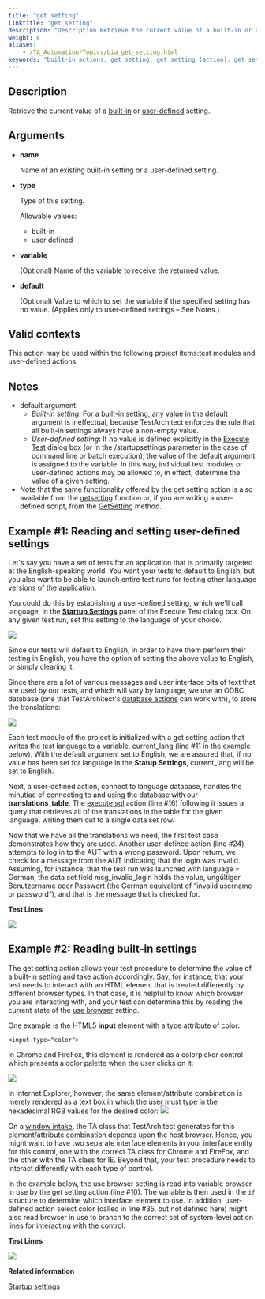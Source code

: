 ```yaml
--- 
title: "get setting"
linktitle: "get setting"
description: "Description Retrieve the current value of a built-in or user-defined setting. Arguments name Name of an existing built-in setting or a user-defined setting. type Type of this setting. Allowable ..."
weight: 6
aliases: 
    - /TA_Automation/Topics/bia_get_setting.html
keywords: "built-in actions, get setting, get setting (action), get setting, get current value of setting, retrieve current value of setting, get current value setting, retrieve current setting value"
---
```


## Description

Retrieve the current value of a [built-in](/automation-guide/action-based-testing-language/built-in-settings/) or [user-defined](/user-guide/test-execution/startup-settings/creating-a-new-user-defined-setting) setting.

## Arguments

-   **name**

    Name of an existing built-in setting or a user-defined setting.

-   **type**

    Type of this setting.

    Allowable values:

    -   built-in
    -   user defined
-   **variable**

    \(Optional\) Name of the variable to receive the returned value.

-   **default**

    \(Optional\) Value to which to set the variable if the specified setting has no value. \(Applies only to user-defined settings – See Notes.\)


## Valid contexts

This action may be used within the following project items:test modules and user-defined actions.

## Notes

-   default argument:
    -   *Built-in setting*: For a built-in setting, any value in the default argument is ineffectual, because TestArchitect enforces the rule that all built-in settings always have a non-empty value.
    -   *User-defined setting*: If no value is defined explicitly in the [Execute Test](/user-guide/test-execution/startup-settings/creating-a-new-user-defined-setting) dialog box \(or in the /startupsettings parameter in the case of command line or batch execution\), the value of the default argument is assigned to the variable. In this way, individual test modules or user-defined actions may be allowed to, in effect, determine the value of a given setting.
-   Note that the same functionality offered by the get setting action is also available from the [getsetting](/automation-guide/action-based-testing-language/the-test-language/functions/string-functions/getsetting) function or, if you are writing a user-defined script, from the [GetSetting](/automation-guide/action-based-testing-language/testarchitect-automation-classes/engine-class-methods/getsetting) method.

## Example \#1: Reading and setting user-defined settings

Let's say you have a set of tests for an application that is primarily targeted at the English-speaking world. You want your tests to default to English, but you also want to be able to launch entire test runs for testing other language versions of the application.

You could do this by establishing a user-defined setting, which we'll call language, in the [**Startup Settings**](/user-guide/test-execution/startup-settings/creating-a-new-user-defined-setting) panel of the Execute Test dialog box. On any given test run, set this setting to the language of your choice.

![](/images/TA_Automation/Images/bia_get_setting.startup_setting.png)

Since our tests will default to English, in order to have them perform their testing in English, you have the option of setting the above value to English, or simply clearing it.

Since there are a lot of various messages and user interface bits of text that are used by our tests, and which will vary by language, we use an ODBC database \(one that TestArchitect's [database actions](/automation-guide/action-based-testing-language/built-in-actions/system-actions/database/) can work with\), to store the translations:

![](/images/TA_Automation/Images/bia_get_setting.translation_table.png)

Each test module of the project is initialized with a get setting action that writes the test language to a variable, current\_lang \(line \#11 in the example below\). With the default argument set to English, we are assured that, if no value has been set for language in the **Statup Settings**, current\_lang will be set to English.

Next, a user-defined action, connect to language database, handles the minutiae of connecting to and using the database with our **translations\_table**. The [execute sql](/automation-guide/action-based-testing-language/built-in-actions/system-actions/database/execute-sql) action \(line \#16\) following it issues a query that retrieves all of the translations in the table for the given language, writing them out to a single data set row.

Now that we have all the translations we need, the first test case demonstrates how they are used. Another user-defined action \(line \#24\) attempts to log in to the AUT with a wrong password. Upon return, we check for a message from the AUT indicating that the login was invalid. Assuming, for instance, that the test run was launched with language = German, the data set field msg\_invalid\_login holds the value, ungültiger Benutzername oder Passwort \(the German equivalent of “invalid username or password”\), and that is the message that is checked for.

**Test Lines**

![](/images/TA_Automation/Images/bia_get_setting.UDS_example.pgm.png)

## Example \#2: Reading built-in settings

The get setting action allows your test procedure to determine the value of a built-in setting and take action accordingly. Say, for instance, that your test needs to interact with an HTML element that is treated differently by different browser types. In that case, it is helpful to know which browser you are interacting with, and your test can determine this by reading the current state of the [use browser](/automation-guide/action-based-testing-language/built-in-settings/other-settings/use-browser) setting.

One example is the HTML5 **input** element with a type attribute of color:

```
<input type="color">
```

In Chrome and FireFox, this element is rendered as a colorpicker control which presents a color palette when the user clicks on it:

![](/images/TA_Automation/Images/bia_get_setting.color_input.chrome.png)

In Internet Explorer, however, the same element/attribute combination is merely rendered as a text box,in which the user must type in the hexadecimal RGB values for the desired color: ![](/images/TA_Automation/Images/bia_get_setting.color_input.ie.png)

On a [window intake](/user-guide/support/glossary-of-terms/window-intake), the TA class that TestArchitect generates for this element/attribute combination depends upon the host browser. Hence, you might want to have two separate interface elements in your interface entity for this control, one with the correct TA class for Chrome and FireFox, and the other with the TA class for IE. Beyond that, your test procedure needs to interact differently with each type of control.

In the example below, the use browser setting is read into variable browser in use by the get setting action \(line \#10\). The variable is then used in the `if` structure to determine which interface element to use. In addition, user-defined action select color \(called in line \#35, but not defined here\) might also read browser in use to branch to the correct set of system-level action lines for interacting with the control.

**Test Lines**

![](/images/TA_Automation/Images/bia_get_setting_pgm.r02.png)




**Related information**  


[Startup settings](/user-guide/test-execution/startup-settings/)
